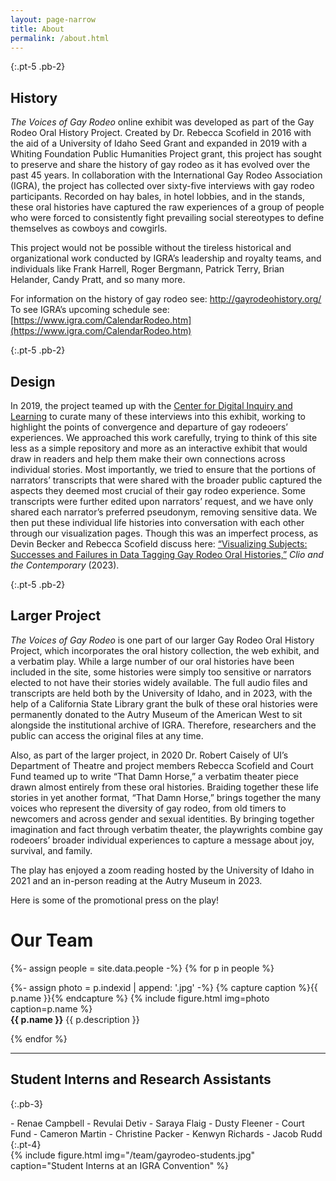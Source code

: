 ```yaml
---
layout: page-narrow
title: About
permalink: /about.html
---
```


{:.pt-5 .pb-2}
## History

_The Voices of Gay Rodeo_ online exhibit was developed as part of the Gay Rodeo Oral History Project. Created by Dr. Rebecca Scofield in 2016 with the aid of a University of Idaho Seed Grant and expanded in 2019 with a Whiting Foundation Public Humanities Project grant, this project has sought to preserve and share the history of gay rodeo as it has evolved over the past 45 years. In collaboration with the International Gay Rodeo Association (IGRA), the project has collected over sixty-five interviews with gay rodeo participants. Recorded on hay bales, in hotel lobbies, and in the stands, these oral histories have captured the raw experiences of a group of people who were forced to consistently fight prevailing social stereotypes to define themselves as cowboys and cowgirls.

 

This project would not be possible without the tireless historical and organizational work conducted by IGRA’s leadership and royalty teams, and individuals like Frank Harrell, Roger Bergmann, Patrick Terry, Brian Helander, Candy Pratt, and so many more.

For information on the history of gay rodeo see: [http://gayrodeohistory.org/ \
](http://gayrodeohistory.org/)To see IGRA’s upcoming schedule see: [https://www.igra.com/CalendarRodeo.htm](https://www.igra.com/CalendarRodeo.htm)

{:.pt-5 .pb-2}
## Design

In 2019, the project teamed up with the [Center for Digital Inquiry and Learning](https://cdil.lib.uidaho.edu/) to curate many of these interviews into this exhibit, working to highlight the points of convergence and departure of gay rodeoers’ experiences. We approached this work carefully, trying to think of this site less as a simple repository and more as an interactive exhibit that would draw in readers and help them make their own connections across individual stories. Most importantly, we tried to ensure that the portions of narrators’ transcripts that were shared with the broader public captured the aspects they deemed most crucial of their gay rodeo experience. Some transcripts were further edited upon narrators’ request, and we have only shared each narrator’s preferred pseudonym, removing sensitive data. We then put these individual life histories into conversation with each other through our visualization pages. Though this was an imperfect process, as Devin Becker and Rebecca Scofield discuss here: [“Visualizing Subjects: Successes and Failures in Data Tagging Gay Rodeo Oral Histories,”](https://clioandthecontemporary.com/2023/04/21/visualizing-subjects-successes-and-failures-in-data-tagging-gay-rodeo-oral-histories/) _Clio and the Contemporary_ (2023).   

 

{:.pt-5 .pb-2}
## Larger Project

_The Voices of Gay Rodeo_ is one part of our larger Gay Rodeo Oral History Project, which incorporates the oral history collection, the web exhibit, and a verbatim play. While a large number of our oral histories have been included in the site, some histories were simply too sensitive or narrators elected to not have their stories widely available. The full audio files and transcripts are held both by the University of Idaho, and in 2023, with the help of a California State Library grant the bulk of these oral histories were permanently donated to the Autry Museum of the American West to sit alongside the institutional archive of IGRA. Therefore, researchers and the public can access the original files at any time.

 

Also, as part of the larger project, in 2020 Dr. Robert Caisely of UI’s Department of Theatre and project members Rebecca Scofield and Court Fund teamed up to write “That Damn Horse,” a verbatim theater piece drawn almost entirely from these oral histories. Braiding together these life stories in yet another format, “That Damn Horse,” brings together the many voices who represent the diversity of gay rodeo, from old timers to newcomers and across gender and sexual identities. By bringing together imagination and fact through verbatim theater, the playwrights combine gay rodeoers’ broader individual experiences to capture a message about joy, survival, and family.

The play has enjoyed a zoom reading hosted by the University of Idaho in 2021 and an in-person reading at the Autry Museum in 2023.

Here is some of the promotional press on the play!

# Our Team

{%- assign people = site.data.people -%}
{% for p in people %}

<div class="row py-2">
    <div class="col-md-3 text-center">
        {%- assign photo = p.indexid | append: '.jpg' -%}
        {% capture caption %}{{ p.name }}{% endcapture %}
        {% include figure.html img=photo caption=p.name %}
    </div>
    <div class="col-md-9 align-self-center">
        <strong>{{ p.name }}</strong> {{ p.description }}
    </div>
</div>

{% endfor %}

---

## Student Interns and Research Assistants
{:.pb-3}

<div class="row">
<div class="col-md-4" markdown="1">
- Renae Campbell
- Revulai Detiv
- Saraya Flaig
- Dusty Fleener
- Court Fund
- Cameron Martin
- Christine Packer
- Kenwyn Richards
- Jacob Rudd
{:.pt-4}
</div>
<div class="col-md-8" markdown="1">
{% include figure.html img="/team/gayrodeo-students.jpg" caption="Student Interns at an IGRA Convention" %}
</div>
</div>


